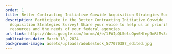 ```yaml
---
order: 1
title: Better Contracting Initiative Govwide Acquisition Strategies Survey
description: Participate in the Better Contracting Initiative Govwide
  Acquisition Strategies Survey! Share your voice to help us in prioritizing our
  resources and the needs of your federal agencies.
url-link: https://docs.google.com/forms/d/e/1FAIpQLSeluOpv6Hfep9mRfMv3d-OgeyYPT9TNrUALGYPu_ZJdFR6Qng/viewform
publication-date: March 18, 2024
background-image: assets/uploads/adobestock_577070387_edited.jpg
---
```

